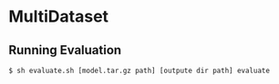 # MultiDataset

## Running Evaluation
```
$ sh evaluate.sh [model.tar.gz path] [outpute dir path] evaluate 
```